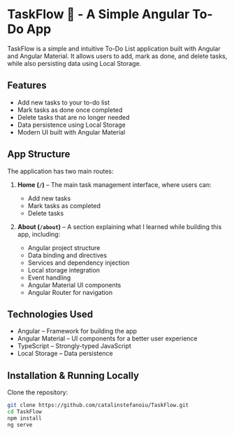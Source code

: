 # TaskFlow 📝 - A Simple Angular To-Do App

TaskFlow is a simple and intuitive To-Do List application built with Angular and Angular Material. It allows users to add, mark as done, and delete tasks, while also persisting data using Local Storage.

## Features

- Add new tasks to your to-do list
- Mark tasks as done once completed
- Delete tasks that are no longer needed
- Data persistence using Local Storage
- Modern UI built with Angular Material

## App Structure

The application has two main routes:

1. **Home (`/`)** – The main task management interface, where users can:
   - Add new tasks
   - Mark tasks as completed
   - Delete tasks

2. **About (`/about`)** – A section explaining what I learned while building this app, including:
   - Angular project structure
   - Data binding and directives
   - Services and dependency injection
   - Local storage integration
   - Event handling
   - Angular Material UI components
   - Angular Router for navigation

## Technologies Used

- Angular – Framework for building the app
- Angular Material – UI components for a better user experience
- TypeScript – Strongly-typed JavaScript
- Local Storage – Data persistence

## Installation & Running Locally

Clone the repository:
```sh
git clone https://github.com/catalinstefanoiu/TaskFlow.git
cd TaskFlow
npm install
ng serve
